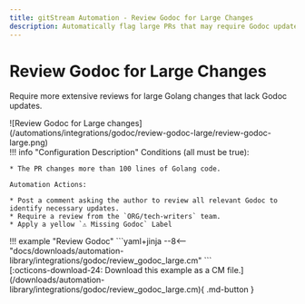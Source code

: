 ```yaml
---
title: gitStream Automation - Review Godoc for Large Changes
description: Automatically flag large PRs that may require Godoc updates.
---
```

# Review Godoc for Large Changes

Require more extensive reviews for large Golang changes that lack Godoc updates.

<div class="automationImage" markdown="1">
![Review Godoc for Large changes](/automations/integrations/godoc/review-godoc-large/review-godoc-large.png)
</div>
<div class="automationDescription" markdown="1">
!!! info "Configuration Description"
    Conditions (all must be true):

    * The PR changes more than 100 lines of Golang code.

    Automation Actions:

    * Post a comment asking the author to review all relevant Godoc to identify necessary updates.
    * Require a review from the `ORG/tech-writers` team.
    * Apply a yellow `⚠️ Missing Godoc` Label


</div>
<div class="automationExample" markdown="1">
!!! example "Review Godoc"
    ```yaml+jinja
    --8<-- "docs/downloads/automation-library/integrations/godoc/review_godoc_large.cm"
    ```
    <div class="result" markdown>
      <span>
      [:octicons-download-24: Download this example as a CM file.](/downloads/automation-library/integrations/godoc/review_godoc_large.cm){ .md-button }
      </span>
    </div>
</div>